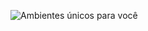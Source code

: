 ![Ambientes únicos para você](https://github.com/RobertoLuizJr/Desafio---corrigindo-bugs-01-/assets/162919964/3b596aaf-2931-4d7b-ba59-6674f30f5369)
